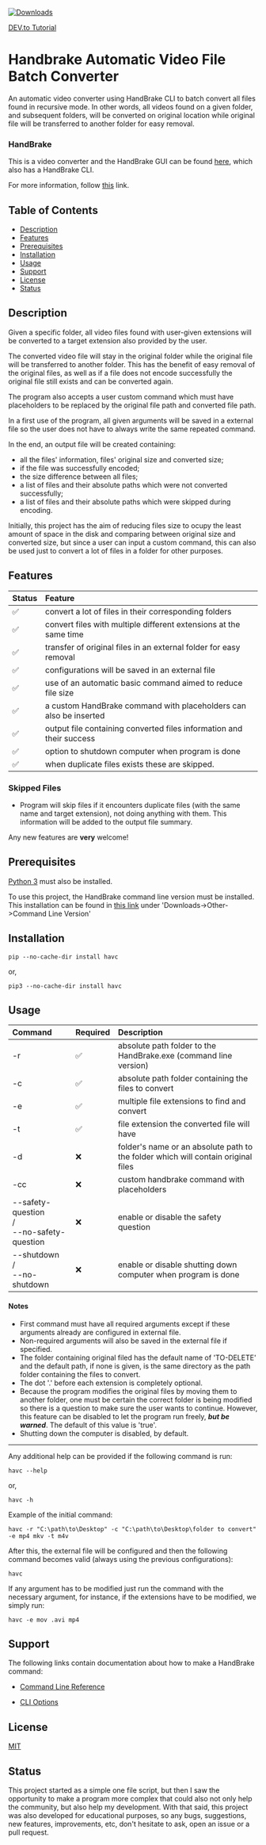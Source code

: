 [![Downloads](https://pepy.tech/badge/havc)](https://pepy.tech/project/havc)

[DEV.to Tutorial](https://dev.to/liathyr/how-to-encode-files-preserving-folder-hierarchy-4phi)

# Handbrake Automatic Video File Batch Converter

An automatic video converter using HandBrake CLI to batch convert all files found in recursive mode. In other words, all videos found on a given folder, and subsequent folders, will be converted on original location while original file will be transferred to another folder for easy removal.

### HandBrake

This is a video converter and the HandBrake GUI can be found [here](https://handbrake.fr), which also has a HandBrake CLI.

For more information, follow [this](https://handbrake.fr/docs/en/latest/table-of-contents.html) link.

## Table of Contents

- [Description](#description)
- [Features](#features)
- [Prerequisites](#prerequisites)
- [Installation](#installation)
- [Usage](#usage)
- [Support](#support)
- [License](#license)
- [Status](#status)

<a name="description"></a>

## Description

Given a specific folder, all video files found with user-given extensions will be converted to a target extension also provided by the user.

The converted video file will stay in the original folder while the original file will be transferred to another folder. This has the benefit of easy removal of the original files, as well as if a file does not encode successfully the original file still exists and can be converted again.

The program also accepts a user custom command which must have placeholders to be replaced by the original file path and converted file path.

In a first use of the program, all given arguments will be saved in a external file so the user does not have to always write the same repeated command.

In the end, an output file will be created containing:

- all the files' information, files' original size and converted size;
- if the file was successfully encoded;
- the size difference between all files;
- a list of files and their absolute paths which were not converted successfully;
- a list of files and their absolute paths which were skipped during encoding.

Initially, this project has the aim of reducing files size to ocupy the least amount of space in the disk and comparing between original size and converted size, but since a user can input a custom command, this can also be used just to convert a lot of files in a folder for other purposes.

<a name="features"></a>

## Features

| Status | Feature                                                              |
|:-------|:---------------------------------------------------------------------|
| ✅      | convert a lot of files in their corresponding folders                |
| ✅      | convert files with multiple different extensions at the same time    |
| ✅      | transfer of original files in an external folder for easy removal    |
| ✅      | configurations will be saved in an external file                     |
| ✅      | use of an automatic basic command aimed to reduce file size          |
| ✅      | a custom HandBrake command with placeholders can also be inserted    |
| ✅      | output file containing converted files information and their success |
| ✅      | option to shutdown computer when program is done                     |
| ✅      | when duplicate files exists these are skipped.                       |


### Skipped Files
- Program will skip files if it encounters duplicate files (with the same name and target extension), not doing anything with them. This information will be added to the output file summary.

Any new features are **very** welcome!

<a name="prerequisites"></a>

## Prerequisites

[Python 3](https://www.python.org/downloads/) must also be installed.

To use this project, the HandBrake command line version must be installed. This installation can be found
in [this link](https://handbrake.fr/downloads.php) under 'Downloads->Other->Command Line Version'

<a name="installation"></a>

## Installation

```
pip --no-cache-dir install havc
```

or,

```
pip3 --no-cache-dir install havc
```

<a name="usage"></a>

## Usage

| Command                                            | Required | Description                                                                       |
|:---------------------------------------------------|:---------|:----------------------------------------------------------------------------------|
| -r                                                 | ✅        | absolute path folder to the HandBrake.exe (command line version)                  |
| -c                                                 | ✅        | absolute path folder containing the files to convert                              |
| -e                                                 | ✅        | multiple file extensions to find and convert                                      |
| -t                                                 | ✅        | file extension the converted file will have                                       |
| -d                                                 | ❌        | folder's name or an absolute path to the folder which will contain original files |
| -cc                                                | ❌        | custom handbrake command with placeholders                                        |
| --safety-question <br/>/<br/> --no-safety-question | ❌        | enable or disable the safety question                                             |
| --shutdown <br/>/<br/> --no-shutdown               | ❌        | enable or disable shutting down computer when program is done                     |

#### Notes

- First command must have all required arguments except if these arguments already are configured in external file.
- Non-required arguments will also be saved in the external file if specified.
- The folder containing original filed has the default name of 'TO-DELETE' and the default path, if none is given, is the same directory as the path folder containing the files to convert.
- The dot '.' before each extension is completely optional.
- Because the program modifies the original files by moving them to another folder, one must be certain the correct folder is being modified so there is a question to make sure the user wants to continue. However, this feature can be disabled to let the program run freely, **_but be warned_**. The default of this value is 'true'.
- Shutting down the computer is disabled, by default.

---

Any additional help can be provided if the following command is run:

```
havc --help
```
or,
```
havc -h
```

Example of the initial command:

```
havc -r "C:\path\to\Desktop" -c "C:\path\to\Desktop\folder to convert" -e mp4 mkv -t m4v
```

After this, the external file will be configured and then the following command becomes valid (always using the previous configurations):

```
havc
```

If any argument has to be modified just run the command with the necessary argument, for instance, if the extensions have to be modified, we simply run:

```
havc -e mov .avi mp4
```

<a name="support"></a>

## Support

The following links contain documentation about how to make a HandBrake command:

- [Command Line Reference](https://handbrake.fr/docs/en/latest/cli/command-line-reference.html)

- [CLI Options](https://handbrake.fr/docs/en/latest/cli/cli-options.html)

<a name="license"></a>

## License

[MIT](https://choosealicense.com/licenses/mit/)

<a name="status"></a>

## Status

This project started as a simple one file script, but then I saw the opportunity to make a program more complex that could also not only help the community, but also help my development. With that said, this project was also developed for educational purposes, so any bugs, suggestions, new features, improvements, etc, don't hesitate to ask, open an issue or a pull request.
